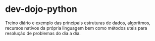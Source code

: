# dev-dojo-python
Treino diário e  exemplo das principais  estruturas de dados, algoritmos, recursos nativos da própria linguagem bem como métodos uteis para resolução de problemas do dia a dia.
